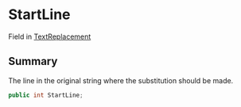 # StartLine

Field in [TextReplacement](./)

## Summary

The line in the original string where the substitution should be made.

```csharp
public int StartLine;
```
